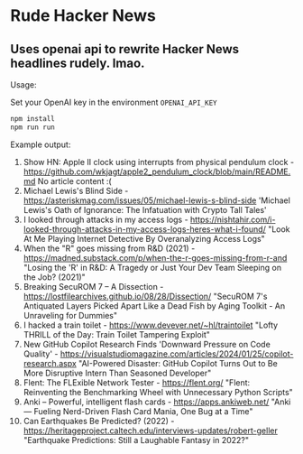 # Rude Hacker News

## Uses openai api to rewrite Hacker News headlines rudely. lmao.

Usage:

Set your OpenAI key in the environment `OPENAI_API_KEY`

``` zsh
npm install
npm run run
```

Example output:

1. Show HN: Apple II clock using interrupts from physical pendulum clock - https://github.com/wkjagt/apple2_pendulum_clock/blob/main/README.md
   No article content :(
2. Michael Lewis's Blind Side - https://asteriskmag.com/issues/05/michael-lewis-s-blind-side
   'Michael Lewis's Oath of Ignorance: The Infatuation with Crypto Tall Tales'
3. I looked through attacks in my access logs - https://nishtahir.com/i-looked-through-attacks-in-my-access-logs-heres-what-i-found/
   "Look At Me Playing Internet Detective By Overanalyzing Access Logs"
4. When the "R" goes missing from R&D (2021) - https://madned.substack.com/p/when-the-r-goes-missing-from-r-and
   "Losing the 'R' in R&D: A Tragedy or Just Your Dev Team Sleeping on the Job? (2021)"
5. Breaking SecuROM 7 – A Dissection - https://lostfilearchives.github.io/08/28/Dissection/
   "SecuROM 7's Antiquated Layers Picked Apart Like a Dead Fish by Aging Toolkit - An Unraveling for Dummies"
6. I hacked a train toilet - https://www.devever.net/~hl/traintoilet
   "Lofty THRILL of the Day: Train Toilet Tampering Exploit"
7. New GitHub Copilot Research Finds 'Downward Pressure on Code Quality' - https://visualstudiomagazine.com/articles/2024/01/25/copilot-research.aspx
   "AI-Powered Disaster: GitHub Copilot Turns Out to Be More Disruptive Intern Than Seasoned Developer"
8. Flent: The FLExible Network Tester - https://flent.org/
   "Flent: Reinventing the Benchmarking Wheel with Unnecessary Python Scripts"
9. Anki – Powerful, intelligent flash cards - https://apps.ankiweb.net/
   "Anki— Fueling Nerd-Driven Flash Card Mania, One Bug at a Time"
10. Can Earthquakes Be Predicted? (2022) - https://heritageproject.caltech.edu/interviews-updates/robert-geller
   "Earthquake Predictions: Still a Laughable Fantasy in 2022?"